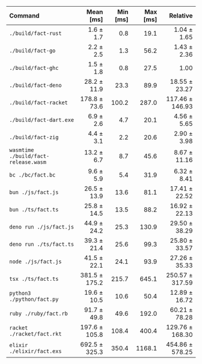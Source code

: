 | Command | Mean [ms] | Min [ms] | Max [ms] | Relative |
|:---|---:|---:|---:|---:|
| `./build/fact-rust` | 1.6 ± 1.7 | 0.8 | 19.1 | 1.04 ± 1.65 |
| `./build/fact-go` | 2.2 ± 2.5 | 1.3 | 56.2 | 1.43 ± 2.36 |
| `./build/fact-ghc` | 1.5 ± 1.8 | 0.8 | 27.5 | 1.00 |
| `./build/fact-deno` | 28.2 ± 11.9 | 23.3 | 89.9 | 18.55 ± 23.27 |
| `./build/fact-racket` | 178.8 ± 73.6 | 100.2 | 287.0 | 117.46 ± 146.93 |
| `./build/fact-dart.exe` | 6.9 ± 2.6 | 4.7 | 20.1 | 4.56 ± 5.65 |
| `./build/fact-zig` | 4.4 ± 3.1 | 2.2 | 20.6 | 2.90 ± 3.98 |
| `wasmtime ./build/fact-release.wasm` | 13.2 ± 6.7 | 8.7 | 45.6 | 8.67 ± 11.16 |
| `bc ./bc/fact.bc` | 9.6 ± 5.9 | 5.4 | 31.9 | 6.32 ± 8.41 |
| `bun ./js/fact.js` | 26.5 ± 13.9 | 13.6 | 81.1 | 17.41 ± 22.52 |
| `bun ./ts/fact.ts` | 25.8 ± 14.5 | 13.5 | 88.2 | 16.92 ± 22.13 |
| `deno run ./js/fact.js` | 44.9 ± 24.2 | 25.3 | 130.9 | 29.50 ± 38.29 |
| `deno run ./ts/fact.ts` | 39.3 ± 21.4 | 25.6 | 99.3 | 25.80 ± 33.57 |
| `node ./js/fact.js` | 41.5 ± 22.1 | 24.1 | 93.9 | 27.26 ± 35.33 |
| `tsx ./ts/fact.ts` | 381.5 ± 175.2 | 215.7 | 645.1 | 250.57 ± 317.59 |
| `python3 ./python/fact.py` | 19.6 ± 10.5 | 10.6 | 50.4 | 12.89 ± 16.72 |
| `ruby ./ruby/fact.rb` | 91.7 ± 49.8 | 49.6 | 192.0 | 60.21 ± 78.28 |
| `racket ./racket/fact.rkt` | 197.6 ± 105.8 | 108.4 | 400.4 | 129.76 ± 168.30 |
| `elixir ./elixir/fact.exs` | 692.5 ± 325.3 | 350.4 | 1168.1 | 454.86 ± 578.25 |

